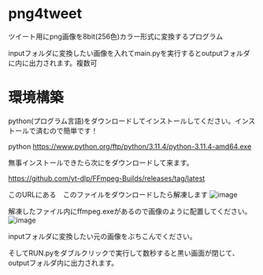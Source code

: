 # png4tweet

ツイート用にpng画像を8bit(256色)カラー形式に変換するプログラム

inputフォルダに変換したい画像を入れてmain.pyを実行するとoutputフォルダに内に出力されます。複数可

# 環境構築

python(プログラム言語)をダウンロードしてインストールしてください。インストールで済むので簡単です！

python https://www.python.org/ftp/python/3.11.4/python-3.11.4-amd64.exe

無事インストールできたら次にをダウンロードして来ます。

https://github.com/yt-dlp/FFmpeg-Builds/releases/tag/latest

このURLにある　このファイルをダウンロードしたら解凍します
![image](https://github.com/keimaruO/png4tweet/assets/91080250/31c255f5-9170-4479-a6d2-424633b8f212)


解凍したファイル内にffmpeg.exeがあるので画像のように配置してください。
![image](https://github.com/keimaruO/png4tweet/assets/91080250/99f6f7bd-abf3-46c6-b16d-3a397735b9fa)



inputフォルダに変換したい元の画像をぶちこんでください。

そしてRUN.pyをダブルクリックで実行して数秒すると黒い画面が閉じて、outputフォルダ内に出力されます。
